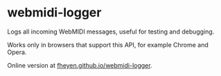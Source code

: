 # webmidi-logger

Logs all incoming WebMIDI messages, useful for testing and debugging.

Works only in browsers that support this API, for example Chrome and Opera.

Online version at [fheyen.github.io/webmidi-logger](https://fheyen.github.io/webmidi-logger).
